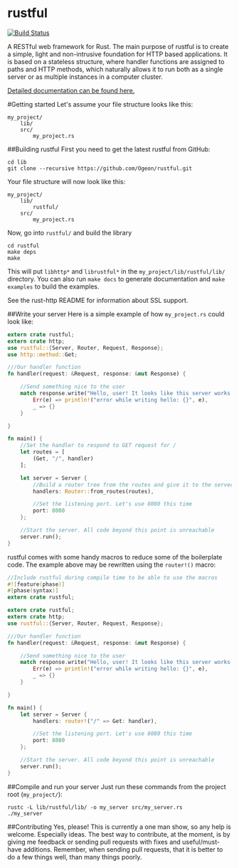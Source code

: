 rustful
=======

[![Build Status](https://travis-ci.org/Ogeon/rustful.png?branch=master)](https://travis-ci.org/Ogeon/rustful)

A RESTful web framework for Rust. The main purpose of rustful is to create a simple,
light and non-intrusive foundation for HTTP based applications. It is based on a stateless
structure, where handler functions are assigned to paths and HTTP methods, which naturally
allows it to run both as a single server or as multiple instances in a computer cluster.

[Detailed documentation can be found here.](http://www.rust-ci.org/Ogeon/rustful/doc/rustful/)

#Getting started
Let's assume your file structure looks like this:

```
my_project/
    lib/
    src/
        my_project.rs
```

##Building rustful
First you need to get the latest rustful from GitHub:
```shell
cd lib
git clone --recursive https://github.com/Ogeon/rustful.git
```

Your file structure will now look like this:

```
my_project/
    lib/
        rustful/
    src/
        my_project.rs
```

Now, go into `rustful/` and build the library

```shell
cd rustful
make deps
make
```

This will put `libhttp*` and `librustful*` in the `my_project/lib/rustful/lib/` directory.
You can also run `make docs` to generate documentation and `make examples` to build the examples.

See the rust-http README for information about SSL support.

##Write your server
Here is a simple example of how `my_project.rs` could look like:
```rust
extern crate rustful;
extern crate http;
use rustful::{Server, Router, Request, Response};
use http::method::Get;

///Our handler function
fn handler(request: &Request, response: &mut Response) {

	//Send something nice to the user
	match response.write("Hello, user! It looks like this server works fine.".as_bytes()) {
		Err(e) => println!("error while writing hello: {}", e),
		_ => {}
	}

}

fn main() {
	//Set the handler to respond to GET request for /
	let routes = [
		(Get, "/", handler)
	];

	let server = Server {
		//Build a router tree from the routes and give it to the server
		handlers: Router::from_routes(routes),

		//Set the listening port. Let's use 8080 this time
		port: 8080
	};

	//Start the server. All code beyond this point is unreachable
	server.run();
}
```

rustful comes with some handy macros to reduce some of the boilerplate code. The example above
may be rewritten using the `router!()` macro:

```rust
//Include rustful during compile time to be able to use the macros
#![feature(phase)]
#[phase(syntax)]
extern crate rustful;

extern crate rustful;
extern crate http;
use rustful::{Server, Router, Request, Response};

///Our handler function
fn handler(request: &Request, response: &mut Response) {

	//Send something nice to the user
	match response.write("Hello, user! It looks like this server works fine.".as_bytes()) {
		Err(e) => println!("error while writing hello: {}", e),
		_ => {}
	}

}

fn main() {
	let server = Server {
		handlers: router!("/" => Get: handler),

		//Set the listening port. Let's use 8080 this time
		port: 8080
	};

	//Start the server. All code beyond this point is unreachable
	server.run();
}
```

##Compile and run your server
Just run these commands from the project root (`my_project/`):
```shell
rustc -L lib/rustful/lib/ -o my_server src/my_server.rs
./my_server
```

##Contributing
Yes, please! This is currently a one man show, so any help is welcome. Especially ideas. The best way to
contribute, at the moment, is by giving me feedback or sending pull requests with fixes and useful/must-have
additions. Remember, when sending pull requests, that it is better to do a few things well, than many things
poorly.
